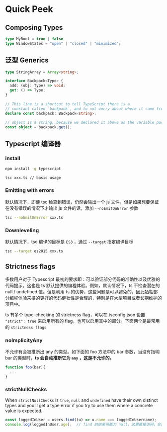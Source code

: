 # Quick Peek

## Composing Types

```typescript
type MyBool = true | false
type WindowStates = "open" | "closed" | "minimized";
```

## 泛型 Generics

```typescript
type StringArray = Array<string>;
```

```typescript
interface Backpack<Type> {
  add: (obj: Type) => void;
  get: () => Type;
}
 
// This line is a shortcut to tell TypeScript there is a
// constant called `backpack`, and to not worry about where it came from.
declare const backpack: Backpack<string>;
 
// object is a string, because we declared it above as the variable part of Backpack.
const object = backpack.get();
```

## Typescript 编译器

### install

```bash
npm install -g typescript

tsc xxx.ts // basic usage
```

### Emitting with errors

默认情况下，即便 tsc 检查到错误，仍然会输出一个 js 文件。但是如果想要保证在没有错误的情况下才输出 js 文件的话，添加 `--noEmitOnError` 参数

```bash
tsc --noEmitOnError xxx.ts
```

### Downleveling

默认情况下，tsc 编译的目标是 `ES3` ，通过 `--target` 指定编译目标

```bash
tsc --target es2015 xxx.ts
```

## Strictness flags

多数用户对于 Typescript 最初的要求即：可以验证部分代码的准确性以及优雅的代码提示。这也是 ts 默认提供的编程体验。例如，默认情况下，ts 不检查潜在的 null / undefined 值。但是利用 ts 的优势，这些问题是可以避免的，因此牺牲部分编程体验来换的更好的代码健壮性是合理的，特别是在大型项目或者长期维护的项目中。

ts 有多个 type-checking 的 strictness flag，可以在 tsconfig.json 设置 `"strict": true` 来启用所有的 flag，也可以启用其中的部分。下面两个是最常用的 `strictness flags`

### noImplicityAny

不允许有会被推断出 any 的类型。如下面的 foo 方法中的 bar 参数，当没有指明 bar 的类型时，**ts 会自动推断它为 `any` ，这是不允许的。**

```typescript
function foo(bar){
  ...
}
```

### strictNullChecks

When `strictNullChecks` is `true`, `null` and `undefined` have their own distinct types and you’ll get a type error if you try to use them where a concrete value is expected.

```typescript
const loggedInUser = users.find((u) => u.name === loggedInUsername);
console.log(loggedInUser.age);	// find 的结果可能为 null，这里直接访问，会报错
```

